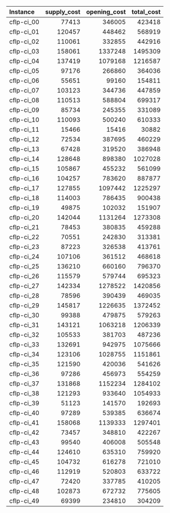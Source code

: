 | Instance | supply_cost | opening_cost | total_cost |
|:-------------|-------------:|-------------:|-------------:|
 | cflp-ci_00 | 77413 | 346005 | 423418 | 
 | cflp-ci_01 | 120457 | 448462 | 568919 | 
 | cflp-ci_02 | 110061 | 332855 | 442916 | 
 | cflp-ci_03 | 158061 | 1337248 | 1495309 | 
 | cflp-ci_04 | 137419 | 1079168 | 1216587 | 
 | cflp-ci_05 | 97176 | 266860 | 364036 | 
 | cflp-ci_06 | 55651 | 99160 | 154811 | 
 | cflp-ci_07 | 103123 | 344736 | 447859 | 
 | cflp-ci_08 | 110513 | 588804 | 699317 | 
 | cflp-ci_09 | 85734 | 245355 | 331089 | 
 | cflp-ci_10 | 110093 | 500240 | 610333 | 
 | cflp-ci_11 | 15466 | 15416 | 30882 | 
 | cflp-ci_12 | 72534 | 387695 | 460229 | 
 | cflp-ci_13 | 67428 | 319520 | 386948 | 
 | cflp-ci_14 | 128648 | 898380 | 1027028 | 
 | cflp-ci_15 | 105867 | 455232 | 561099 | 
 | cflp-ci_16 | 104257 | 783620 | 887877 | 
 | cflp-ci_17 | 127855 | 1097442 | 1225297 | 
 | cflp-ci_18 | 114003 | 786435 | 900438 | 
 | cflp-ci_19 | 49875 | 102032 | 151907 | 
 | cflp-ci_20 | 142044 | 1131264 | 1273308 | 
 | cflp-ci_21 | 78453 | 380835 | 459288 | 
 | cflp-ci_22 | 70551 | 242830 | 313381 | 
 | cflp-ci_23 | 87223 | 326538 | 413761 | 
 | cflp-ci_24 | 107106 | 361512 | 468618 | 
 | cflp-ci_25 | 136210 | 660160 | 796370 | 
 | cflp-ci_26 | 115579 | 579744 | 695323 | 
 | cflp-ci_27 | 142334 | 1278522 | 1420856 | 
 | cflp-ci_28 | 78596 | 390439 | 469035 | 
 | cflp-ci_29 | 145817 | 1226635 | 1372452 | 
 | cflp-ci_30 | 99388 | 479875 | 579263 | 
 | cflp-ci_31 | 143121 | 1063218 | 1206339 | 
 | cflp-ci_32 | 105533 | 381703 | 487236 | 
 | cflp-ci_33 | 132691 | 942975 | 1075666 | 
 | cflp-ci_34 | 123106 | 1028755 | 1151861 | 
 | cflp-ci_35 | 121590 | 420036 | 541626 | 
 | cflp-ci_36 | 97286 | 456973 | 554259 | 
 | cflp-ci_37 | 131868 | 1152234 | 1284102 | 
 | cflp-ci_38 | 121293 | 933640 | 1054933 | 
 | cflp-ci_39 | 51123 | 141570 | 192693 | 
 | cflp-ci_40 | 97289 | 539385 | 636674 | 
 | cflp-ci_41 | 158068 | 1139333 | 1297401 | 
 | cflp-ci_42 | 73457 | 348810 | 422267 | 
 | cflp-ci_43 | 99540 | 406008 | 505548 | 
 | cflp-ci_44 | 124610 | 635310 | 759920 | 
 | cflp-ci_45 | 104732 | 616278 | 721010 | 
 | cflp-ci_46 | 112919 | 520803 | 633722 | 
 | cflp-ci_47 | 72420 | 337785 | 410205 | 
 | cflp-ci_48 | 102873 | 672732 | 775605 | 
 | cflp-ci_49 | 69399 | 234810 | 304209 | 
